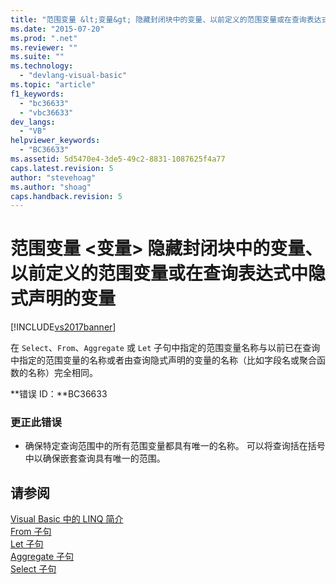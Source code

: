 ```yaml
---
title: "范围变量 &lt;变量&gt; 隐藏封闭块中的变量、以前定义的范围变量或在查询表达式中隐式声明的变量 | Microsoft Docs"
ms.date: "2015-07-20"
ms.prod: ".net"
ms.reviewer: ""
ms.suite: ""
ms.technology: 
  - "devlang-visual-basic"
ms.topic: "article"
f1_keywords: 
  - "bc36633"
  - "vbc36633"
dev_langs: 
  - "VB"
helpviewer_keywords: 
  - "BC36633"
ms.assetid: 5d5470e4-3de5-49c2-8831-1087625f4a77
caps.latest.revision: 5
author: "stevehoag"
ms.author: "shoag"
caps.handback.revision: 5
---
```

# 范围变量 &lt;变量&gt; 隐藏封闭块中的变量、以前定义的范围变量或在查询表达式中隐式声明的变量
[!INCLUDE[vs2017banner](../../../visual-basic/includes/vs2017banner.md)]

在 `Select`、`From`、`Aggregate` 或 `Let` 子句中指定的范围变量名称与以前已在查询中指定的范围变量的名称或者由查询隐式声明的变量的名称（比如字段名或聚合函数的名称）完全相同。  
  
 **错误 ID：**BC36633  
  
### 更正此错误  
  
-   确保特定查询范围中的所有范围变量都具有唯一的名称。  可以将查询括在括号中以确保嵌套查询具有唯一的范围。  
  
## 请参阅  
 [Visual Basic 中的 LINQ 简介](../../../visual-basic/programming-guide/language-features/linq/introduction-to-linq.md)   
 [From 子句](../../../visual-basic/language-reference/queries/from-clause.md)   
 [Let 子句](../../../visual-basic/language-reference/queries/let-clause.md)   
 [Aggregate 子句](../../../visual-basic/language-reference/queries/aggregate-clause.md)   
 [Select 子句](../../../visual-basic/language-reference/queries/select-clause.md)